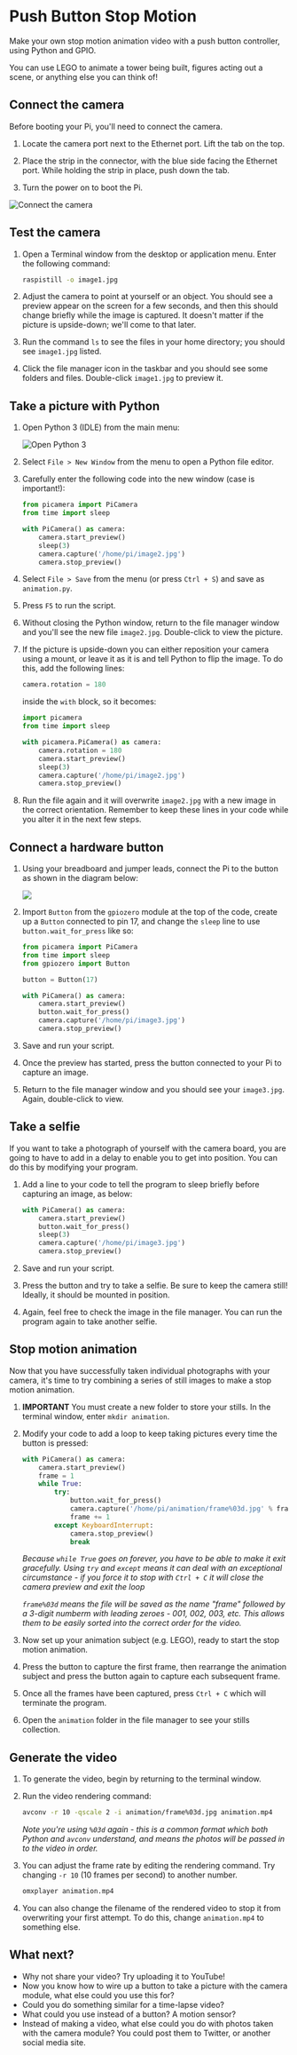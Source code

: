 # Push Button Stop Motion

Make your own stop motion animation video with a push button controller, using Python and GPIO.

You can use LEGO to animate a tower being built, figures acting out a scene, or anything else you can think of!

## Connect the camera

Before booting your Pi, you'll need to connect the camera.

1. Locate the camera port next to the Ethernet port. Lift the tab on the top.

1. Place the strip in the connector, with the blue side facing the Ethernet port. While holding the strip in place, push down the tab.

1. Turn the power on to boot the Pi.

![Connect the camera](images/connect-camera.jpg)

## Test the camera

1. Open a Terminal window from the desktop or application menu. Enter the following command:

    ```bash
    raspistill -o image1.jpg
    ```

1. Adjust the camera to point at yourself or an object. You should see a preview appear on the screen for a few seconds, and then this should change briefly while the image is captured. It doesn't matter if the picture is upside-down; we'll come to that later.

1. Run the command `ls` to see the files in your home directory; you should see `image1.jpg` listed.

1. Click the file manager icon in the taskbar and you should see some folders and files. Double-click `image1.jpg` to preview it.

## Take a picture with Python

1. Open Python 3 (IDLE) from the main menu:

    ![Open Python 3](images/python3-app-menu.png)

1. Select `File > New Window` from the menu to open a Python file editor.

1. Carefully enter the following code into the new window (case is important!):

    ```python
    from picamera import PiCamera
    from time import sleep

    with PiCamera() as camera:
        camera.start_preview()
        sleep(3)
        camera.capture('/home/pi/image2.jpg')
        camera.stop_preview()
    ```

1. Select `File > Save` from the menu (or press `Ctrl + S`) and save as `animation.py`.

1. Press `F5` to run the script.

1. Without closing the Python window, return to the file manager window and you'll see the new file `image2.jpg`. Double-click to view the picture.

1. If the picture is upside-down you can either reposition your camera using a mount, or leave it as it is and tell Python to flip the image. To do this, add the following lines:

    ```python
    camera.rotation = 180
    ```

    inside the `with` block, so it becomes:

    ```python
    import picamera
    from time import sleep

    with picamera.PiCamera() as camera:
        camera.rotation = 180
        camera.start_preview()
        sleep(3)
        camera.capture('/home/pi/image2.jpg')
        camera.stop_preview()
    ```

1. Run the file again and it will overwrite `image2.jpg` with a new image in the correct orientation. Remember to keep these lines in your code while you alter it in the next few steps.

## Connect a hardware button

1. Using your breadboard and jumper leads, connect the Pi to the button as shown in the diagram below:

    ![](images/picamera-gpio-setup.png)

1. Import `Button` from the `gpiozero` module at the top of the code, create up a `Button` connected to pin 17, and change the `sleep` line to use `button.wait_for_press` like so:

    ```python
    from picamera import PiCamera
    from time import sleep
    from gpiozero import Button

    button = Button(17)

    with PiCamera() as camera:
        camera.start_preview()
        button.wait_for_press()
        camera.capture('/home/pi/image3.jpg')
        camera.stop_preview()
    ```

1. Save and run your script.

1. Once the preview has started, press the button connected to your Pi to capture an image.

1. Return to the file manager window and you should see your `image3.jpg`. Again, double-click to view.

## Take a selfie

If you want to take a photograph of yourself with the camera board, you are going to have to add in a delay to enable you to get into position. You can do this by modifying your program.

1. Add a line to your code to tell the program to sleep briefly before capturing an image, as below:

    ```python
    with PiCamera() as camera:
        camera.start_preview()
        button.wait_for_press()
        sleep(3)
        camera.capture('/home/pi/image3.jpg')
        camera.stop_preview()
    ```

1. Save and run your script.

1. Press the button and try to take a selfie. Be sure to keep the camera still! Ideally, it should be mounted in position.

1. Again, feel free to check the image in the file manager. You can run the program again to take another selfie.

## Stop motion animation

Now that you have successfully taken individual photographs with your camera, it's time to try combining a series of still images to make a stop motion animation.

1. **IMPORTANT** You must create a new folder to store your stills. In the terminal window, enter `mkdir animation`.

1. Modify your code to add a loop to keep taking pictures every time the button is pressed:

    ```python
    with PiCamera() as camera:
        camera.start_preview()
        frame = 1
        while True:
            try:
                button.wait_for_press()
                camera.capture('/home/pi/animation/frame%03d.jpg' % frame)
                frame += 1
            except KeyboardInterrupt:
                camera.stop_preview()
                break
    ```

    *Because `while True` goes on forever, you have to be able to make it exit gracefully. Using `try` and `except` means it can deal with an exceptional circumstance - if you force it to stop with `Ctrl + C` it will close the camera preview and exit the loop*

    *`frame%03d` means the file will be saved as the name "frame" followed by a 3-digit numberm with leading zeroes - 001, 002, 003, etc. This allows them to be easily sorted into the correct order for the video.*

1. Now set up your animation subject (e.g. LEGO), ready to start the stop motion animation.

1. Press the button to capture the first frame, then rearrange the animation subject and press the button again to capture each subsequent frame.

1. Once all the frames have been captured, press `Ctrl + C` which will terminate the program.

1. Open the `animation` folder in the file manager to see your stills collection.

## Generate the video

1. To generate the video, begin by returning to the terminal window.

1. Run the video rendering command:

    ```bash
    avconv -r 10 -qscale 2 -i animation/frame%03d.jpg animation.mp4
    ```

    *Note you're using `%03d` again - this is a common format which both Python and `avconv` understand, and means the photos will be passed in to the video in order.*

1. You can adjust the frame rate by editing the rendering command. Try changing `-r 10` (10 frames per second) to another number.

    ```bash
    omxplayer animation.mp4
    ```

1. You can also change the filename of the rendered video to stop it from overwriting your first attempt. To do this, change `animation.mp4` to something else.

## What next?

- Why not share your video? Try uploading it to YouTube!
- Now you know how to wire up a button to take a picture with the camera module, what else could you use this for?
- Could you do something similar for a time-lapse video?
- What could you use instead of a button? A motion sensor?
- Instead of making a video, what else could you do with photos taken with the camera module? You could post them to Twitter, or another social media site.
